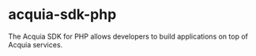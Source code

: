 acquia-sdk-php
==============

The Acquia SDK for PHP allows developers to build applications on top of Acquia services.
